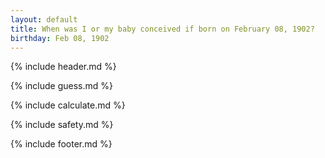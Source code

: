 ```yaml
---
layout: default
title: When was I or my baby conceived if born on February 08, 1902?
birthday: Feb 08, 1902
---
```


{% include header.md %}

{% include guess.md %}

{% include calculate.md %}

{% include safety.md %}

{% include footer.md %}



